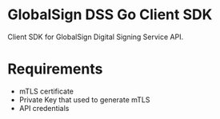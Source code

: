 # GlobalSign DSS Go Client SDK
Client SDK for GlobalSign Digital Signing Service API.

# Requirements
- mTLS certificate
- Private Key that used to generate mTLS
- API credentials
